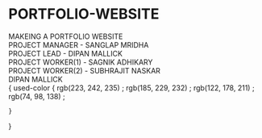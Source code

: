 # PORTFOLIO-WEBSITE
MAKEING A PORTFOLIO WEBSITE </br>
PROJECT MANAGER - SANGLAP MRIDHA </br>
PROJECT LEAD - DIPAN MALLICK </br>
PROJECT WORKER(1) - SAGNIK ADHIKARY </br>
PROJECT WORKER(2) - SUBHRAJIT NASKAR </br>
DIPAN MALLICK</br>
{
    used-color {
            rgb(223, 242, 235) ;
            rgb(185, 229, 232) ;
            rgb(122, 178, 211) ;
            rgb(74, 98, 138) ;


        	
    }

}



